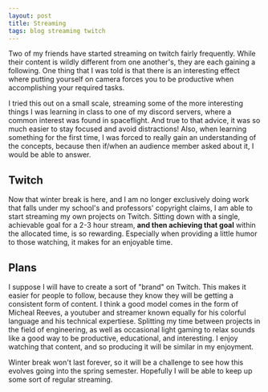 ```yaml
---
layout: post
title: Streaming
tags: blog streaming twitch
---
```


Two of my friends have started streaming on twitch fairly
frequently. While their content is wildly different from one another's,
they are each gaining a following. One thing that I was told is that
there is an interesting effect where putting yourself on camera 
forces you to be productive when accomplishing your required tasks.

I tried this out on a small scale, streaming some of the more interesting
things I was learning in class to one of my discord servers, where a
common interest was found in spaceflight. And true to that advice,
it was so much easier to stay focused and avoid distractions! Also,
when learning something for the first time, I was forced to really
gain an understanding of the concepts, because then if/when an audience
member asked about it, I would be able to answer.

## Twitch

Now that winter break is here, and I am no longer exclusively doing 
work that falls under my school's and professors' copyright claims,
I am able to start streaming my own projects on Twitch. Sitting
down with a single, achievable goal for a 2-3 hour stream,
**and then achieving that goal** within the allocated time, is
so rewarding. Especially when providing a little humor to those watching,
it makes for an enjoyable time.

## Plans

I suppose I will have to create a sort of "brand" on Twitch. This 
makes it easier for people to follow, because they know they will
be getting a consistent form of content. I think a good model comes
in the form of Micheal Reeves, a youtuber and streamer known equally
for his colorful language and his technical expertiese. Splitting
my time between projects in the field of engineering, as well as
occasional light gaming to relax sounds like a good way to
be productive, educational, and interesting. I enjoy watching that 
content, and so producing it will be similar in my enjoyment. 

Winter break won't last forever, so it will be a challenge to see
how this evolves going into the spring semester. Hopefully
I will be able to keep up some sort of regular streaming.